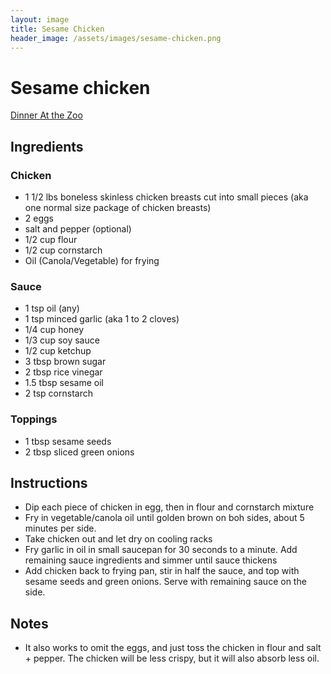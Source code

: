 ```yaml
---
layout: image
title: Sesame Chicken
header_image: /assets/images/sesame-chicken.png
---
```


# Sesame chicken

[Dinner At the Zoo](https://www.dinneratthezoo.com/lighter-honey-sesame-chicken/)

## Ingredients

### Chicken

 * 1 1/2 lbs boneless skinless chicken breasts cut into small pieces (aka one normal size package of chicken breasts)
 * 2 eggs
 * salt and pepper (optional)
 * 1/2 cup flour
 * 1/2 cup cornstarch
 * Oil (Canola/Vegetable) for frying

### Sauce

 * 1 tsp oil (any)
 * 1 tsp minced garlic (aka 1 to 2 cloves)
 * 1/4 cup honey
 * 1/3 cup soy sauce
 * 1/2 cup ketchup
 * 3 tbsp brown sugar
 * 2 tbsp rice vinegar
 * 1.5 tbsp sesame oil
 * 2 tsp cornstarch

### Toppings

 * 1 tbsp sesame seeds
 * 2 tbsp sliced green onions

## Instructions

 * Dip each piece of chicken in egg, then in flour and cornstarch mixture
 * Fry in vegetable/canola oil until golden brown on boh sides, about 5 minutes per side.
 * Take chicken out and let dry on cooling racks
 * Fry garlic in oil in small saucepan for 30 seconds to a minute. Add remaining sauce ingredients and simmer until sauce thickens
 * Add chicken back to frying pan, stir in half the sauce, and top with sesame seeds and green onions. Serve with remaining sauce on the side.

## Notes

 * It also works to omit the eggs, and just toss the chicken in flour and salt + pepper. The chicken will be less crispy, but it will also absorb less oil.
